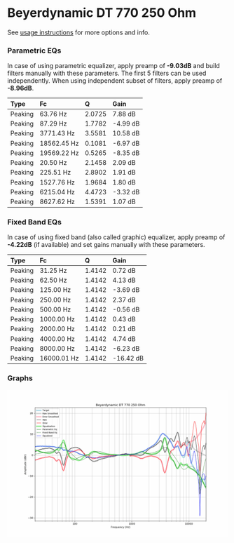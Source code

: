 # Beyerdynamic DT 770 250 Ohm
See [usage instructions](https://github.com/jaakkopasanen/AutoEq#usage) for more options and info.

### Parametric EQs
In case of using parametric equalizer, apply preamp of **-9.03dB** and build filters manually
with these parameters. The first 5 filters can be used independently.
When using independent subset of filters, apply preamp of **-8.96dB**.

| Type    | Fc          |      Q | Gain     |
|:--------|:------------|:-------|:---------|
| Peaking | 63.76 Hz    | 2.0725 | 7.88 dB  |
| Peaking | 87.29 Hz    | 1.7782 | -4.99 dB |
| Peaking | 3771.43 Hz  | 3.5581 | 10.58 dB |
| Peaking | 18562.45 Hz | 0.1081 | -6.97 dB |
| Peaking | 19569.22 Hz | 0.5265 | -8.35 dB |
| Peaking | 20.50 Hz    | 2.1458 | 2.09 dB  |
| Peaking | 225.51 Hz   | 2.8902 | 1.91 dB  |
| Peaking | 1527.76 Hz  | 1.9684 | 1.80 dB  |
| Peaking | 6215.04 Hz  | 4.4723 | -3.32 dB |
| Peaking | 8627.62 Hz  | 1.5391 | 1.07 dB  |

### Fixed Band EQs
In case of using fixed band (also called graphic) equalizer, apply preamp of **-4.22dB**
(if available) and set gains manually with these parameters.

| Type    | Fc          |      Q | Gain      |
|:--------|:------------|:-------|:----------|
| Peaking | 31.25 Hz    | 1.4142 | 0.72 dB   |
| Peaking | 62.50 Hz    | 1.4142 | 4.13 dB   |
| Peaking | 125.00 Hz   | 1.4142 | -3.69 dB  |
| Peaking | 250.00 Hz   | 1.4142 | 2.37 dB   |
| Peaking | 500.00 Hz   | 1.4142 | -0.56 dB  |
| Peaking | 1000.00 Hz  | 1.4142 | 0.43 dB   |
| Peaking | 2000.00 Hz  | 1.4142 | 0.21 dB   |
| Peaking | 4000.00 Hz  | 1.4142 | 4.74 dB   |
| Peaking | 8000.00 Hz  | 1.4142 | -6.23 dB  |
| Peaking | 16000.01 Hz | 1.4142 | -16.42 dB |

### Graphs
![](./Beyerdynamic%20DT%20770%20250%20Ohm.png)